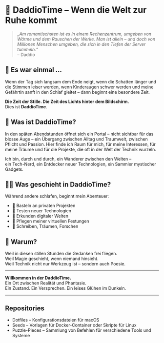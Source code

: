# 🌙 DaddioTime – Wenn die Welt zur Ruhe kommt

> *„Am romantischsten ist es in einem Rechenzentrum, umgeben von Wärme und dem Rauschen der Werke. Man ist allein – und doch von Millionen Menschen umgeben, die sich in den Tiefen der Server tummeln.“*  
> – Daddio

## 🌌 Es war einmal ...

Wenn der Tag sich langsam dem Ende neigt, wenn die Schatten länger und die Stimmen leiser werden, wenn Kinderaugen schwer werden und meine Gefährtin sanft in den Schlaf gleitet – dann beginnt eine besondere Zeit.

**Die Zeit der Stille. Die Zeit des Lichts hinter dem Bildschirm.**  
Dies ist **DaddioTime**.

## 🔮 Was ist DaddioTime?

In den späten Abendstunden öffnet sich ein Portal – nicht sichtbar für das blosse Auge – ein Übergang zwischen Alltag und Traumwelt, zwischen Pflicht und Passion. Hier finde ich Raum für mich, für meine Interessen, für meine Träume und für die Projekte, die oft in der Welt der Technik wurzeln.

Ich bin, durch und durch, ein Wanderer zwischen den Welten –  
ein Tech-Nerd, ein Entdecker neuer Technologien, ein Sammler mystischer Gadgets.

## 🧙‍♂️ Was geschieht in DaddioTime?

Während andere schlafen, beginnt mein Abenteuer:

- 🔧 Basteln an privaten Projekten  
- 🧪 Testen neuer Technologien  
- 🧭 Erkunden digitaler Welten  
- 📡 Pflegen meiner virtuellen Festungen  
- 📓 Schreiben, Träumen, Forschen

## 🌠 Warum?

Weil in diesen stillen Stunden die Gedanken frei fliegen.  
Weil Magie geschieht, wenn niemand hinsieht.  
Weil Technik nicht nur Werkzeug ist – sondern auch Poesie.

---

**Willkommen in der DaddioTime.**  
Ein Ort zwischen Realität und Phantasie.  
Ein Zustand. Ein Versprechen. Ein leises Glühen im Dunkeln.

---

## Repositories

- Dotfiles – Konfigurationsdateien für macOS
- Seeds – Vorlagen für Docker-Container oder Skripte für Linux  
- Puzzle-Pieces – Sammlung von Befehlen für verschiedene Tools und Systeme
